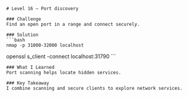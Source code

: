     # Level 16 — Port discovery

    ### Challenge
    Find an open port in a range and connect securely.

    ### Solution
    ```bash
    nmap -p 31000-32000 localhost
openssl s_client -connect localhost:31790
    ```

    ### What I Learned
    Port scanning helps locate hidden services.

    ### Key Takeaway
    I combine scanning and secure clients to explore network services.

